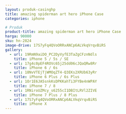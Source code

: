```yaml
---
layout: produk-casinghp
title: amazing spiderman art hero iPhone Case
categories: iphone

# Produk
product-title: amazing spiderman art hero iPhone Case
harga: 90000
sku: hn-2824
image-drive: 17S7yFq4QVoORRxANCp6ALVkqVrqvBiRS
gallery:
  - url: 19RmN9aiDO_PC2DyVyfE3TaZgCFznNdls
    title: iPhone 5 / 5s / SE
  - url: 17g4c0pEF4ROVc65j25dd06cJQaQRw8Rr
    title: iPhone 6 / 6s
  - url: 18NvVTEjTjWMOqZT4-Q3EKs2XRUb63yRr
    title: iPhone 6 Plus / 6s Plus
  - url: 1Or1E6JA5snkKsDPKKahTi3FYBe4nWPAY
    title: iPhone 7 / 8
  - url: 1RNiroUZMcy_s6255cI1DBItLRVl2ZIVE
    title: iPhone 7 Plus / 8 Plus
  - url: 17S7yFq4QVoORRxANCp6ALVkqVrqvBiRS
    title: iPhone X
---
```

